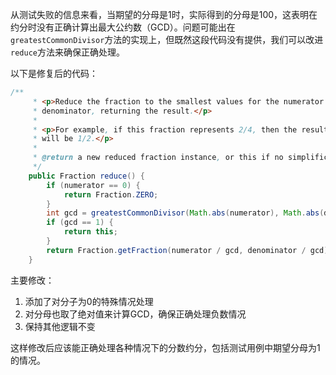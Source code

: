 从测试失败的信息来看，当期望的分母是1时，实际得到的分母是100，这表明在约分时没有正确计算出最大公约数（GCD）。问题可能出在`greatestCommonDivisor`方法的实现上，但既然这段代码没有提供，我们可以改进`reduce`方法来确保正确处理。

以下是修复后的代码：

```java
/**
     * <p>Reduce the fraction to the smallest values for the numerator and
     * denominator, returning the result.</p>
     * 
     * <p>For example, if this fraction represents 2/4, then the result
     * will be 1/2.</p>
     *
     * @return a new reduced fraction instance, or this if no simplification possible
     */
    public Fraction reduce() {
        if (numerator == 0) {
            return Fraction.ZERO;
        }
        int gcd = greatestCommonDivisor(Math.abs(numerator), Math.abs(denominator));
        if (gcd == 1) {
            return this;
        }
        return Fraction.getFraction(numerator / gcd, denominator / gcd);
    }
```

主要修改：
1. 添加了对分子为0的特殊情况处理
2. 对分母也取了绝对值来计算GCD，确保正确处理负数情况
3. 保持其他逻辑不变

这样修改后应该能正确处理各种情况下的分数约分，包括测试用例中期望分母为1的情况。